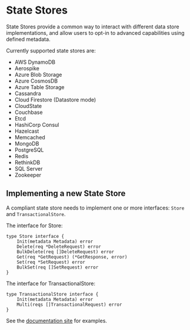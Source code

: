 # State Stores

State Stores provide a common way to interact with different data store implementations, and allow users to opt-in to advanced capabilities using defined metadata.

Currently supported state stores are:

* AWS DynamoDB
* Aerospike
* Azure Blob Storage
* Azure CosmosDB
* Azure Table Storage
* Cassandra
* Cloud Firestore (Datastore mode)
* CloudState
* Couchbase
* Etcd
* HashiCorp Consul
* Hazelcast
* Memcached
* MongoDB
* PostgreSQL
* Redis
* RethinkDB
* SQL Server
* Zookeeper

## Implementing a new State Store

A compliant state store needs to implement one or more interfaces: `Store` and `TransactionalStore`.

The interface for Store:

```
type Store interface {
	Init(metadata Metadata) error
	Delete(req *DeleteRequest) error
	BulkDelete(req []DeleteRequest) error
	Get(req *GetRequest) (*GetResponse, error)
	Set(req *SetRequest) error
	BulkSet(req []SetRequest) error
}
```

The interface for TransactionalStore:

```
type TransactionalStore interface {
	Init(metadata Metadata) error
	Multi(reqs []TransactionalRequest) error
}
```

See the [documentation site](https://docs.dapr.io/developing-applications/building-blocks/state-management/) for examples.  
